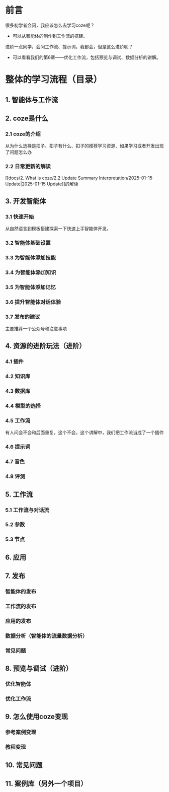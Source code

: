 # 前言

很多初学者会问，我应该怎么去学习coze呢？

- 可以从智能体的制作到工作流的搭建。

进阶一点同学，会问工作流、提示词，我都会，但是这么进阶呢？

- 可以看看我们的第6章——优化工作流，包括预览与调试、数据分析的讲解。

# 整体的学习流程（目录）

## 1. 智能体与工作流

## 2. coze是什么

### 2.1 coze的介绍 
从为什么选择是扣子、扣子有什么、扣子的推荐学习资源、如果学习或者开发出现了问题怎么办


### 2.2 日常更新的解读
[[docs/2. What is coze/2.2 Update Summary Interpretation/2025-01-15 Update|2025-01-15 Update]]的解读

## 3. 开发智能体

### 3.1 快速开始
从自然语言到模板搭建探索一下快速上手智能体开发。

### 3.2 智能体基础设置

### 3.3 为智能体添加技能

### 3.4 为智能体添加知识

### 3.5 为智能体添加记忆

### 3.6 提升智能体对话体验

### 3.7 发布的建议

主要推荐一个公众号和注意事项



## 4. 资源的进阶玩法（进阶）


### 4.1 插件
### 4.2 知识库

### 4.3 数据库

### 4.4 模型的选择

### 4.5 工作流
有人问会不会和后面重复，这个不会，这个讲解中，我们把工作流当成了一个插件
### 4.6 提示词

### 4.7 音色

### 4.8 评测


## 5. 工作流

### 5.1 工作流与对话流

### 5.2 参数

### 5.3 节点



## 6. 应用

## 7. 发布

### 智能体的发布

### 工作流的发布

### 应用的发布

### 数据分析（智能体的流量数据分析）

### 常见问题

## 8. 预览与调试（进阶）

### 优化智能体

### 优化工作流


## 9. 怎么使用coze变现

### 参考案例变现

### 教程变现

## 10. 常见问题



## 11. 案例库（另外一个项目）
